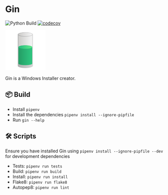# Gin
![Python Build](https://github.com/bilelmoussaoui/gin/workflows/Python%20package/badge.svg) [![codecov](https://codecov.io/gh/bilelmoussaoui/gin/branch/master/graph/badge.svg)](https://codecov.io/gh/bilelmoussaoui/gin)


![logo](logo.png)

Gin is a Windows Installer creator.


## 📦 Build
- Install `pipenv`
- Install the dependencies `pipenv install --ignore-pipfile`
- Run `gin --help`

## 🛠 Scripts
Ensure you have installed Gin using `pipenv install --ignore-pipfile --dev` for development dependencies

- Tests: `pipenv run tests`
- Build: `pipenv run build`
- Install: `pipenv run install`
- Flake8: `pipenv run flake8`
- Autopep8: `pipenv run lint`
